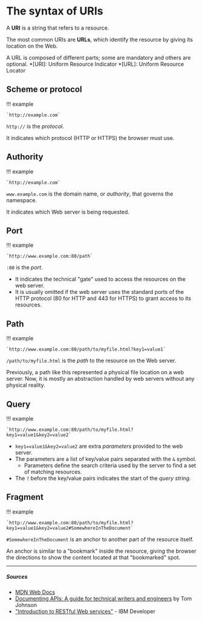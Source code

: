 # The syntax of URIs

A **URI** is a string that refers to a resource.

The most common URIs are **URLs**, which identify the resource by giving its location on the Web.

A URL is composed of different parts; some are mandatory and others are optional.
*[URI]: Uniform Resource Indicator
*[URL]: Uniform Resource Locator

## Scheme or protocol 

!!! example

    `http://example.com`

`http://` is the *protocol*.

It indicates which protocol (HTTP or HTTPS) the browser must use.

## Authority

!!! example

    `http://example.com`

`www.example.com` is the domain name, or *authority*, that governs the namespace.

It indicates which Web server is being requested.

## Port

!!! example

    `http://www.example.com:80/path`

`:80` is the *port*.

- It indicates the technical "gate" used to access the resources on the web server.
- It is usually omitted if the web server uses the standard ports of the HTTP protocol (80 for HTTP and 443 for HTTPS) to grant access to its resources.

## Path

!!! example

    `http://www.example.com:80/path/to/myfile.html?key1=value1`

`/path/to/myfile.html` is the *path* to the resource on the Web server.

 Previously, a path like this represented a physical file location on a web server. Now, it is mostly an abstraction handled by web servers without any physical reality.

## Query

!!! example

    `http://www.example.com:80/path/to/myfile.html?key1=value1&key2=value2`

- `key1=value1&key2=value2` are extra *parameters* provided to the web server.
- The parameters are a list of key/value pairs separated with the `&` symbol.
    - Parameters define the search criteria used by the server to find a set of matching resources. 
- The `?` before the key/value pairs indicates the start of the *query string*.

## Fragment

!!! example

    `http://www.example.com:80/path/to/myfile.html?key1=value1&key2=value2#SomewhereInTheDocument`

`#SomewhereInTheDocument` is an anchor to another part of the resource itself.

An anchor is similar to a "bookmark" inside the resource, giving the browser the directions to show the content located at that "bookmarked" spot.

***

##### Sources
- [MDN Web Docs](https://developer.mozilla.org/en-US/)
- [Documenting APIs: A guide for technical writers and engineers](https://idratherbewriting.com/learnapidoc/) by Tom Johnson
- ["Introduction to RESTful Web services"](https://developer.ibm.com/articles/ws-restful/?mhsrc=ibmsearch_a&mhq=uri) - IBM Developer